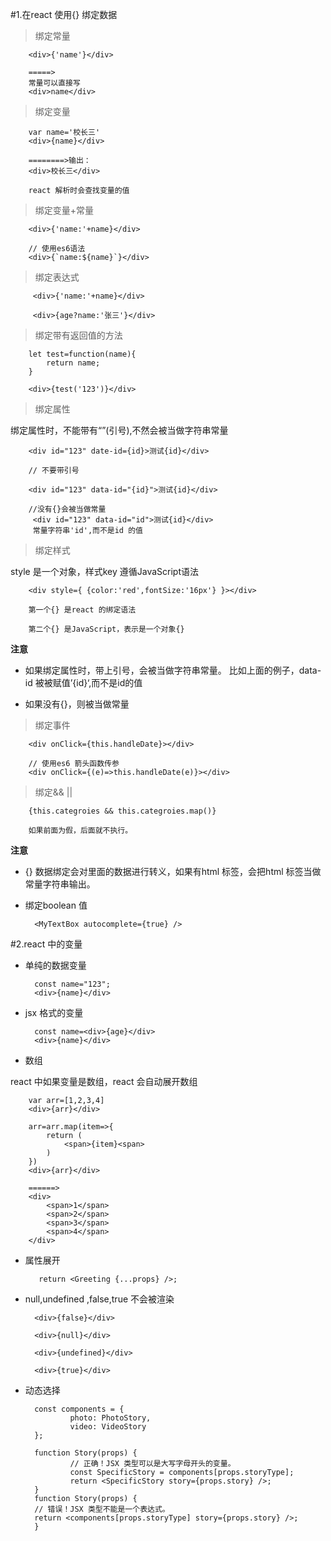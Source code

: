#1.在react 使用{} 绑定数据

> 绑定常量

        <div>{'name'}</div>

        =====> 
        常量可以直接写
        <div>name</div>

> 绑定变量

        var name='校长三'
        <div>{name}</div>

        ========>输出：
        <div>校长三</div>

        react 解析时会查找变量的值
 
> 绑定变量+常量

        <div>{'name:'+name}</div>

        // 使用es6语法
        <div>{`name:${name}`}</div>


> 绑定表达式

         <div>{'name:'+name}</div>

         <div>{age?name:'张三'}</div>

> 绑定带有返回值的方法

        let test=function(name){
            return name;
        }

        <div>{test('123')}</div>

> 绑定属性

绑定属性时，不能带有“”(引号),不然会被当做字符串常量

        <div id="123" date-id={id}>测试{id}</div>

        // 不要带引号

        <div id="123" data-id="{id}">测试{id}</div>

        //没有{}会被当做常量
         <div id="123" data-id="id">测试{id}</div>
         常量字符串'id',而不是id 的值
> 绑定样式

style 是一个对象，样式key 遵循JavaScript语法

        <div style={ {color:'red',fontSize:'16px'} }></div>

        第一个{} 是react 的绑定语法

        第二个{} 是JavaScript，表示是一个对象{}

**注意**

+ 如果绑定属性时，带上引号，会被当做字符串常量。
比如上面的例子，data-id 被被赋值’{id}‘,而不是id的值

+ 如果没有{}，则被当做常量

> 绑定事件

        <div onClick={this.handleDate}></div>

        // 使用es6 箭头函数传参
        <div onClick={(e)=>this.handleDate(e)}></div>

> 绑定&& ||

        {this.categroies && this.categroies.map()}

        如果前面为假，后面就不执行。

**注意**

+ {} 数据绑定会对里面的数据进行转义，如果有html 标签，会把html 标签当做常量字符串输出。
  
+ 绑定boolean 值
  
        <MyTextBox autocomplete={true} />


#2.react 中的变量

+ 单纯的数据变量
  
        const name="123";
        <div>{name}</div>
+ jsx 格式的变量
  
        const name=<div>{age}</div>
        <div>{name}</div> 
+ 数组
  
react 中如果变量是数组，react 会自动展开数组

        var arr=[1,2,3,4]
        <div>{arr}</div>

        arr=arr.map(item=>{
            return (
                <span>{item}<span>
            )
        })
        <div>{arr}</div>

        ======>
        <div>
            <span>1</span>
            <span>2</span>
            <span>3</span>
            <span>4</span>
        </div>

+ 属性展开
  
         return <Greeting {...props} />;
+ null,undefined ,false,true 不会被渲染
  
        
        <div>{false}</div>

        <div>{null}</div>

        <div>{undefined}</div>

        <div>{true}</div>
+ 动态选择
  
        const components = {
                photo: PhotoStory,
                video: VideoStory
        };

        function Story(props) {
                // 正确！JSX 类型可以是大写字母开头的变量。
                const SpecificStory = components[props.storyType];
                return <SpecificStory story={props.story} />;
        }
        function Story(props) {
        // 错误！JSX 类型不能是一个表达式。
        return <components[props.storyType] story={props.story} />;
        }